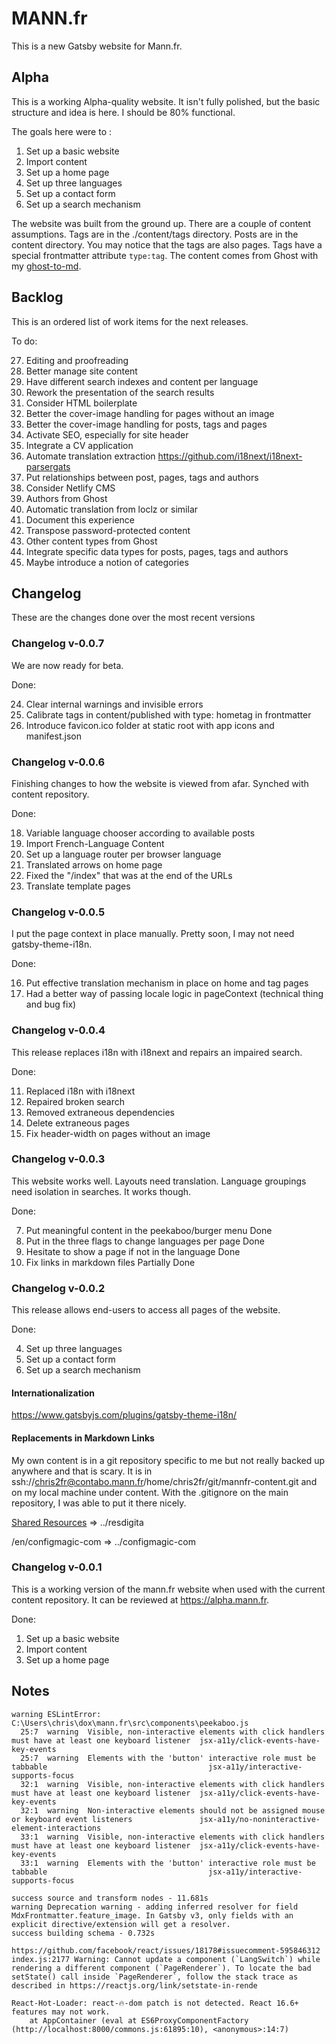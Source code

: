 # MANN.fr

This is a new Gatsby website for Mann.fr.

## Alpha

This is a working Alpha-quality website. It isn't fully polished, but the basic structure and idea is here. I should be 80% functional.

The goals here were to :

1. Set up a basic website
2. Import content
3. Set up a home page
4. Set up three languages
5. Set up a contact form
6. Set up a search mechanism

The website was built from the ground up. There are a couple of content assumptions. Tags are in the ./content/tags directory. Posts are in the content directory. You may notice that the tags are also pages. Tags have a special frontmatter attribute `type:tag`. The content comes from Ghost with my [ghost-to-md](https://github.com/chris2fr/ghost-to-md).

## Backlog

This is an ordered list of work items for the next releases.

To do:

27. Editing and proofreading
40. Better manage site content
50. Have different search indexes and content per language
60. Rework the presentation of the search results 
70. Consider HTML boilerplate
80. Better the cover-image handling for pages without an image
90. Better the cover-image handling for posts, tags and pages
100. Activate SEO, especially for site header 
110. Integrate a CV application
120. Automate translation extraction https://github.com/i18next/i18next-parsergats
130. Put relationships between post, pages, tags and authors
140. Consider Netlify CMS
150. Authors from Ghost
160. Automatic translation from loclz or similar
170. Document this experience
180. Transpose password-protected content
190. Other content types from Ghost
200. Integrate specific data types for posts, pages, tags and authors 
210. Maybe introduce a notion of categories

## Changelog

These are the changes done over the most recent versions

### Changelog v-0.0.7 

We are now ready for beta.

Done:

24. Clear internal warnings and invisible errors
25. Calibrate tags in content/published with type: hometag in frontmatter
26. Introduce favicon.ico folder at static root with app icons and manifest.json

### Changelog v-0.0.6

Finishing changes to how the website is viewed from afar. Synched with content repository.

Done:

18. Variable language chooser according to available posts
19. Import French-Language Content
20. Set up a language router per browser language
21. Translated arrows on home page
22. Fixed the "/index" that was at the end of the URLs
23. Translate template pages


### Changelog v-0.0.5

I put the page context in place manually. Pretty soon, I may not need gatsby-theme-i18n.

Done:

16. Put effective translation mechanism in place on home and tag pages
17. Had a better way of passing locale logic in pageContext (technical thing and bug fix)

### Changelog v-0.0.4

This release replaces i18n with i18next and repairs an impaired search.

Done:

11. Replaced i18n with i18next
12. Repaired broken search
13. Removed extraneous dependencies
14. Delete extraneous pages 
15. Fix header-width on pages without an image

### Changelog v-0.0.3

This website works well. Layouts need translation. Language groupings need isolation in searches. It works though.

Done:

7. Put meaningful content in the peekaboo/burger menu Done
8. Put in the three flags to change languages per page Done
9. Hesitate to show a page if not in the language Done
10. Fix links in markdown files Partially Done

### Changelog v-0.0.2

This release allows end-users to access all pages of the website.

Done:

4. Set up three languages
5. Set up a contact form
6. Set up a search mechanism

#### Internationalization

https://www.gatsbyjs.com/plugins/gatsby-theme-i18n/

#### Replacements in Markdown Links

My own content is in a git repository specific to me but not really backed up anywhere and that is scary. It is in ssh://chris2fr@contabo.mann.fr/home/chris2fr/git/mannfr-content.git and on my local machine under content. With the .gitignore on the main repository, I was able to put it there nicely. 

[Shared Resources](https://www.mann.fr/en/realizations/drawing-board/resdigita/)  => ../resdigita

/en/configmagic-com => ../configmagic-com

### Changelog v-0.0.1

This is a working version of the mann.fr website when used with the current content repository. It can be reviewed at https://alpha.mann.fr.

Done:

1. Set up a basic website
2. Import content
3. Set up a home page

## Notes 

```
warning ESLintError:
C:\Users\chris\dox\mann.fr\src\components\peekaboo.js
  25:7  warning  Visible, non-interactive elements with click handlers must have at least one keyboard listener  jsx-a11y/click-events-have-key-events
  25:7  warning  Elements with the 'button' interactive role must be tabbable                                    jsx-a11y/interactive-supports-focus
  32:1  warning  Visible, non-interactive elements with click handlers must have at least one keyboard listener  jsx-a11y/click-events-have-key-events
  32:1  warning  Non-interactive elements should not be assigned mouse or keyboard event listeners               jsx-a11y/no-noninteractive-element-interactions
  33:1  warning  Visible, non-interactive elements with click handlers must have at least one keyboard listener  jsx-a11y/click-events-have-key-events
  33:1  warning  Elements with the 'button' interactive role must be tabbable                                    jsx-a11y/interactive-supports-focus
```

```
success source and transform nodes - 11.681s
warning Deprecation warning - adding inferred resolver for field MdxFrontmatter.feature_image. In Gatsby v3, only fields with an explicit directive/extension will get a resolver.
success building schema - 0.732s
```

```
https://github.com/facebook/react/issues/18178#issuecomment-595846312
index.js:2177 Warning: Cannot update a component (`LangSwitch`) while rendering a different component (`PageRenderer`). To locate the bad setState() call inside `PageRenderer`, follow the stack trace as described in https://reactjs.org/link/setstate-in-rende
```

```
React-Hot-Loader: react-🔥-dom patch is not detected. React 16.6+ features may not work. 
    at AppContainer (eval at ES6ProxyComponentFactory (http://localhost:8000/commons.js:61895:10), <anonymous>:14:7)
```